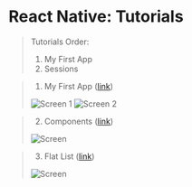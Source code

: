 # React Native: Tutorials
> Tutorials Order:
> 1. My First App
> 2. Sessions

> 1) My First App ([link](https://docs.google.com/document/d/1zEoQoI7JFDOi0rgrq7XMID2Cy04cx2KUadD0qY-bxjY/edit?usp=sharing))
>
> ![Screen 1](https://github.com/iamnadhu/react-native/blob/master/screenshot/1.png)
> ![Screen 2](https://github.com/iamnadhu/react-native/blob/master/screenshot/2.png)

> 2) Components ([link](https://docs.google.com/document/d/1RVv6-t5au94pcMAjYFG4JJkWsl55hIhwsOMoVxOkxFQ/edit?usp=sharing))
>
> ![Screen](https://github.com/iamnadhu/react-native/blob/master/screenshot/3.png)

> 3) Flat List ([link](https://docs.google.com/document/d/1q6vRDsWSYGQNhmMxv921snqlXxcUn4wAJndvErOzw6g/edit?usp=sharing))
>
> ![Screen](https://github.com/iamnadhu/react-native/blob/master/screenshot/4.png)
